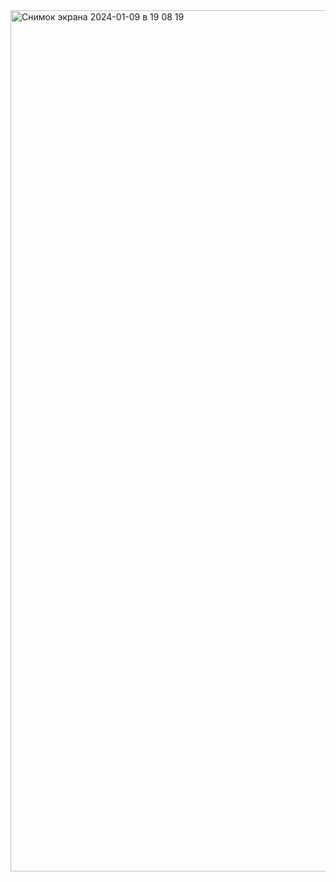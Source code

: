 <img width="1378" alt="Снимок экрана 2024-01-09 в 19 08 19" src="https://github.com/ArsenyiPopov/flowweb.ru/assets/103963781/d94b0308-ee8f-4b3b-bfc1-ea787dd7e24b">
